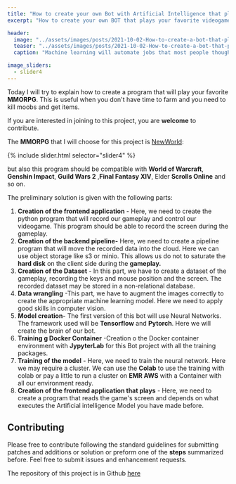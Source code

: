 ```yaml
---
title: "How to create your own Bot with Artificial Intelligence that plays your favorite MMORPG"
excerpt: "How to create your own BOT that plays your favorite videogames"

header:
  image: "../assets/images/posts/2021-10-02-How-to-create-a-bot-that-plays-videogames/newworld2.jpg"
  teaser: "../assets/images/posts/2021-10-02-How-to-create-a-bot-that-plays-videogames/newworld2.jpg"
  caption: "Machine learning will automate jobs that most people thought could only be done by people - Dave Waters"

image_sliders:
  - slider4  
---
```




Today I will try to explain how to create a program that will play your favorite **MMORPG**. This is useful when you don't have time to farm and you need to kill moobs and get items. 

If you are interested in joining to this project, you are **welcome** to contribute.



The **MMORPG** that I will choose for this project is [NewWorld](https://www.newworld.com/en-us/):



{% include slider.html selector="slider4" %}



but also this program should be compatible with  **World of Warcraft**, **Genshin Impact**, **Guild Wars 2** ,**Final Fantasy XIV**, Elder **Scrolls Online** and so on.



The preliminary solution is given with the following parts:

1. **Creation of the frontend application** - Here, we need to create the python program that will record our gameplay and control our videogame. This program should be able to record the screen during the gameplay.
2. **Creation of the backend pipeline-** Here, we need to create a pipeline program that will move the recorded data into the cloud. Here we can use object storage like s3 or minio. This allows us do not to saturate the **hard disk** on the client side during the **gameplay.** 
3. **Creation of the Dataset** - In this part, we have to create a dataset of the gameplay, recording the keys and mouse position and the screen. The recorded dataset may be stored in a non-relational database.
4. **Data wrangling** -This part, we have to augment the images correctly to create the appropriate machine learning model. Here we need to apply good skills in computer vision.
5. **Model creation**- The first version of this bot will use Neural Networks. The framework used will be **Tensorflow** and **Pytorch**. Here we will create the brain of our bot.
6. **Training g Docker Container** -Creation o the Docker container environment with **JypyterLab** for this Bot project with all the training packages.
7. **Training of the model** - Here, we need to train the neural network. Here we may require a cluster. We can use the **Colab** to use the training with colab or pay a little to run a cluster on **EMR AWS** with a Container with all our environment ready.
8. **Creation of the frontend application that plays** - Here, we need to create a program that reads the game's screen and depends on what executes the Artificial intelligence Model you have made before.





## Contributing

Please free  to contribute following the standard guidelines for submitting patches and additions or solution or preform one of the **steps** summarized before. Feel free to submit issues and enhancement requests.

The repository of this project is in Github [here](https://github.com/ruslanmv/BOT-MMORPG-AI)

